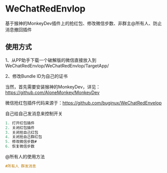 # WeChatRedEnvlop
基于猴神的MonkeyDev插件上的抢红包、修改微信步数、非群主@所有人、防止消息撤回插件

## 使用方式
1、从PP助手下载一个破解版的微信直接放入到WeChatRedEnvlop/WeChatRedEnvlop/TargetApp/

2、修改Bundle ID为自己的证书

当然，首先需要安装猴神的MonkeyDev，详见：https://github.com/AloneMonkey/MonkeyDev

微信抢红包插件代码来源于：https://github.com/buginux/WeChatRedEnvelop


自己给自己发消息来控制开关
```objective-c
1. 打开红包插件
2. 关闭红包插件
3. 关闭抢自己红包
4. 关闭抢自己群红包
5. 修改微信步数#
6. 恢复微信步数
```

@所有人的使用方法

```objective-c
#所有人 群发消息
```
